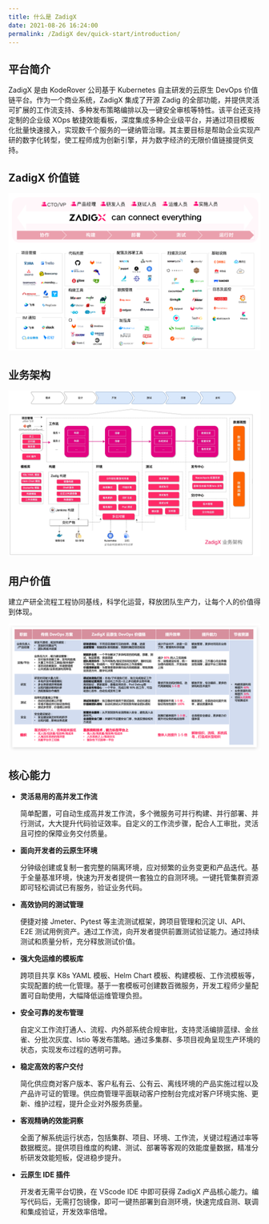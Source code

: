 ```yaml
---
title: 什么是 ZadigX
date: 2021-08-26 16:24:00
permalink: /ZadigX dev/quick-start/introduction/
---
```


## 平台简介

ZadigX 是由 KodeRover 公司基于 Kubernetes 自主研发的云原生 DevOps 价值链平台。作为一个商业系统，ZadigX 集成了开源 Zadig 的全部功能，并提供灵活可扩展的工作流支持、多种发布策略编排以及一键安全审核等特性。该平台还支持定制的企业级 XOps 敏捷效能看板，深度集成多种企业级平台，并通过项目模板化批量快速接入，实现数千个服务的一键纳管治理。其主要目标是帮助企业实现产研的数字化转型，使工程师成为创新引擎，并为数字经济的无限价值链接提供支持。

## ZadigX 价值链

![ZadigX 价值链图](../../_images/zadigx_connect_everything.png)

## 业务架构

![业务架构图](../../_images/Zadig-Business-Architecture-zh.jpg)

## 用户价值

建立产研全流程工程协同基线，科学化运营，释放团队生产力，让每个人的价值得到体现。

![用户价值图](../../_images/zadigx_value.png)

## 核心能力

- **灵活易用的高并发工作流**

  简单配置，可自动生成高并发工作流，多个微服务可并行构建、并行部署、并行测试，大大提升代码验证效率。自定义的工作流步骤，配合人工审批，灵活且可控的保障业务交付质量。

- **面向开发者的云原生环境**

  分钟级创建或复制一套完整的隔离环境，应对频繁的业务变更和产品迭代。基于全量基准环境，快速为开发者提供一套独立的自测环境。一键托管集群资源即可轻松调试已有服务，验证业务代码。

- **高效协同的测试管理**

  便捷对接 Jmeter、Pytest 等主流测试框架，跨项目管理和沉淀 UI、API、E2E 测试用例资产。通过工作流，向开发者提供前置测试验证能力。通过持续测试和质量分析，充分释放测试价值。

- **强大免运维的模板库**

  跨项目共享 K8s YAML 模板、Helm Chart 模板、构建模板、工作流模板等，实现配置的统一化管理。基于一套模板可创建数百微服务，开发工程师少量配置可自助使用，大幅降低运维管理负担。

- **安全可靠的发布管理** 

  自定义工作流打通人、流程、内外部系统合规审批，支持灵活编排蓝绿、金丝雀、分批次灰度、Istio 等发布策略。通过多集群、多项目视角呈现生产环境的状态，实现发布过程的透明可靠。

- **稳定高效的客户交付** 

  简化供应商对客户版本、客户私有云、公有云、离线环境的产品实施过程以及产品许可证的管理。供应商管理平面联动客户控制台完成对客户环境实施、更新、维护过程，提升企业对外服务质量。

- **客观精确的效能洞察**

  全面了解系统运行状态，包括集群、项目、环境、工作流，关键过程通过率等数据概览。提供项目维度的构建、测试、部署等客观的效能度量数据，精准分析研发效能短板，促进稳步提升。

- **云原生 IDE 插件**

  开发者无需平台切换，在 VScode IDE 中即可获得 ZadigX 产品核心能力。编写代码后，无需打包镜像，即可一键热部署到自测环境，快速完成自测、联调和集成验证，开发效率倍增。
